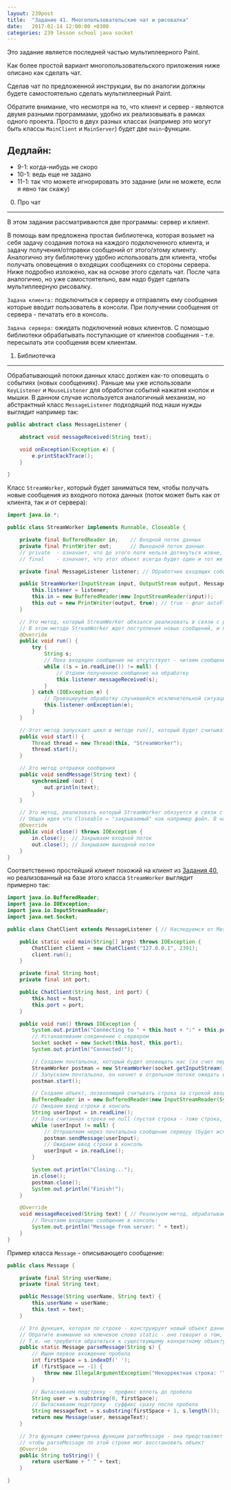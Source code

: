 ```yaml
---
layout: 239post
title:  "Задание 41. Многопользовательские чат и рисовалка"
date:   2017-02-14 12:00:00 +0300
categories: 239 lesson school java socket
---
```


Это задание является последней частью мультиплеерного Paint.

Как более простой вариант многопользовательского приложения ниже описано как сделать чат.

Сделав чат по предложенной инструкции, вы по аналогии должны будете самостоятельно сделать мультиплеерный Paint.

Обратите внимание, что несмотря на то, что клиент и сервер - являются двумя разными программами, удобно их реализовывать в рамках одного проекта. Просто в двух разных классах (например это могут быть классы ```MainClient``` и ```MainServer```) будет две ```main```-функции.

Дедлайн:
--------

 - 9-1: когда-нибудь не скоро
 - 10-1: ведь еще не задано
 - 11-1: так что можете игнорировать это задание (или не можете, если я явно так скажу)

0) Про чат
----------

В этом задании рассматриваются две программы: сервер и клиент.

В помощь вам предложена простая библиотечка, которая возьмет на себя задачу создания потока на каждого подключенного клиента, и задачу получения/отправки сообщений от этого/этому клиенту. Аналогично эту библиотечку удобно использовать для клиента, чтобы получать оповещения о входящих сообщениях со стороны сервера. Ниже подробно изложено, как на основе этого сделать чат. После чата аналогично, но уже самостоятельно, вам надо будет сделать мультиплеерную рисовалку.

```Задача клиента:``` подключиться к серверу и отправлять ему сообщения которые вводит пользователь в консоли. При получении сообщения от сервера - печатать его в консоль.
 
```Задача сервера:``` ожидать подключений новых клиентов. С помощью библиотеки обрабатывать поступающие от клиентов сообщения - т.е. пересылать эти сообщения всем клиентам.

1) Библиотечка
--------------

Обрабатывающий потоки данных класс должен как-то оповещать о событиях (новых сообщениях). Раньше мы уже использовали ```KeyListener``` и ```MouseListener``` для обработки событий нажатия кнопок и мышки. В данном случае используется аналогичный механизм, но абстрактный класс ```MessageListener``` подходящий под наши нужды выглядит например так:

```java
public abstract class MessageListener {

    abstract void messageReceived(String text);

    void onException(Exception e) {
        e.printStackTrace();
    }

}
```

Класс ```StreamWorker```, который будет заниматься тем, чтобы получать новые сообщения из входного потока данных (поток может быть как от клиента, так и от сервера):

```java 
import java.io.*;

public class StreamWorker implements Runnable, Closeable {

    private final BufferedReader in;    // Входной поток данных
    private final PrintWriter out;      // Выходной поток данных
    // private  - означает, что до этого поля нельзя дотянуться извне, ведь напрямую с ним никто другой кроме данного класса работать не должен
    // final    - означает, что этот объект всегда будет один и тот же (почти то же самое, что и const), т.е. что это финальный объект

    private final MessageListener listener; // Обработчик входящих собщений

    public StreamWorker(InputStream input, OutputStream output, MessageListener listener) {
        this.listener = listener;
        this.in = new BufferedReader(new InputStreamReader(input));
        this.out = new PrintWriter(output, true); // true - флаг autoFlush, он приводит к тому, что буфер будет отправляться сразу - на каждое сообщение
    }

    // Это метод, который StreamWorker обязался реализовать в связи с реализацией интерфейса Runnable (т.к. выше написано StreamWorker implements Runnable)
    // В этом методе StreamWorker ждет поступления новых сообщений, и каждое новое сообщение передает обработчику входящих сообщений
    @Override
    public void run() {
        try {
            String s;
            // Пока входящее сообщение не отсутствует - читаем сообщения одно за другим
            while ((s = in.readLine()) != null) {
                // Отдаем полученное сообщение на обработку
                this.listener.messageReceived(s);
            }
        } catch (IOException e) {
            // Провоцируем обработку случившейся исключительной ситуации (например клиент разорвал соединение)
            this.listener.onException(e);
        }
    }

    // Этот метод запускает цикл в методе run(), который будет считывать входящие сообщения и отдавать их на обработку в listener
    public void start() {
        Thread thread = new Thread(this, "StreamWorker");
        thread.start();
    }

    // Это метод отправки сообщения
    public void sendMessage(String text) {
        synchronized (out) {
            out.println(text);
        }
    }

    // Это метод, реализовать который StreamWorker обязуется в связи с реализацией интерфейса Closeable (т.к. выше написано StreamWorker implements Closeable)
    // Общая идея что Closeable = "закрываемый" как например файл. В нашем случае StreamWorker просто закрывает оба потока данных
    @Override
    public void close() throws IOException {
        in.close();  // Закрываем входной поток
        out.close(); // Закрываем выходной поток
    }
}
```

Соответственно простейший клиент похожий на клиент из [Задания 40](/lessons/239/lesson/school/java/socket/2017/01/25/Simple-echo-server.html), но реализованный на базе этого класса ```StreamWorker``` выглядит примерно так:

```java
import java.io.BufferedReader;
import java.io.IOException;
import java.io.InputStreamReader;
import java.net.Socket;

public class ChatClient extends MessageListener { // Наследуемся от MessageListener, чтобы обрабатывать входящие сообщения

    public static void main(String[] args) throws IOException {
        ChatClient client = new ChatClient("127.0.0.1", 2391);
        client.run();
    }

    private final String host;
    private final int port;

    public ChatClient(String host, int port) {
        this.host = host;
        this.port = port;
    }

    public void run() throws IOException {
        System.out.println("Connecting to " + this.host + ":" + this.port + "...");
        // Устанавливаем соединение с сервером
        Socket socket = new Socket(this.host, this.port);
        System.out.println("Connected!");

        // Создаем почтальона, который будет оповещать нас (за счет передачи себя - this третьим аргументом под MessageListener listener)
        StreamWorker postman = new StreamWorker(socket.getInputStream(), socket.getOutputStream(), this);
        // Запускаем почтальона, он начнет в отдельном потоке ожидать входящие строки текста
        postman.start();

        // Создаем объект, позволяющий считывать строка за строкой ввод из консоли
        BufferedReader in = new BufferedReader(new InputStreamReader(System.in));
        // Ожидаем ввод строки в консоль
        String userInput = in.readLine();
        // Пока считанная строка не null (пустая строка - тоже строка, а вот null означает о том, что поток данных из консоли был закрыт)
        while (userInput != null) {
            // Отправляем через почтальона сообщение серверу (будет использоваться поток данных переданный почтальону вторым аргументом)
            postman.sendMessage(userInput);
            // Ожидаем ввод строки в консоль
            userInput = in.readLine();
        }

        System.out.println("Closing...");
        in.close();
        postman.close();
        System.out.println("Finish!");
    }

    @Override
    void messageReceived(String text) { // Реализуем метод, обрабатывающий входящие сообщения
        // Печатаем входящее сообщение в консоль:
        System.out.println("Message from server: " + text);
    }
}
```

Пример класса ```Message``` - описывающего сообщение:

```java
public class Message {

    private final String userName;
    private final String text;

    public Message(String userName, String text) {
        this.userName = userName;
        this.text = text;
    }

    // Это функция, которая по строке - конструирует новый объект данного типа
    // Обратите внимание на ключевое слово static - оно говорит о том, что это "глобальная функция", и ее можно вызвать от класса Message
    // Т.е. не треубется обратиться к существующему конкретному объекту типа Message - достаточно вызвать Message.parseMessage(...)
    public static Message parseMessage(String s) {
        // Ищем первое вхождение пробела
        int firstSpace = s.indexOf(' ');
        if (firstSpace == -1) {
            throw new IllegalArgumentException("Некорректная строка: '" + s + "', ожидалась строка формата: '<userName> <text>'.");
        }

        // Вытаскиваем подстроку - префикс вплоть до пробела
        String user = s.substring(0, firstSpace);
        // Вытаскиваем подстроку - суффикс сразу после пробела
        String messageText = s.substring(firstSpace + 1, s.length());
        return new Message(user, messageText);
    }

    // Эта функция симметрична функции parseMessage - она представляет текущий объект ввиде строки такого формата,
    // чтобы parseMessage по этой строке мог восстановить объект
    @Override
    public String toString() {
        return userName + " " + text;
    }

}
```
